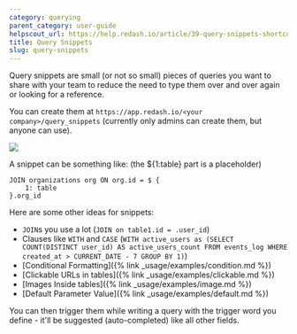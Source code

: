 ```yaml
---
category: querying
parent_category: user-guide
helpscout_url: https://help.redash.io/article/39-query-snippets-shortcuts
title: Query Snippets
slug: query-snippets
---
```

Query snippets are small (or not so small) pieces of queries you want to share
with your team to reduce the need to type them over and over again or looking
for a reference.

You can create them at  `https://app.redash.io/<your company>/query_snippets`
(currently only admins can create them, but anyone can use).

![](/assets/images/docs/gitbook/Snippet.png)

A snippet can be something like: (the ${1:table} part is a placeholder)

    
    
    JOIN organizations org ON org.id = $ {
    	1: table
    }.org_id
    
    

Here are some other ideas for snippets:

  * `JOIN`s you use a lot (`JOIN on table1.id = .user_id`)
  * Clauses like `WITH` and `CASE` (`WITH active_users as (SELECT COUNT(DISTINCT user_id) AS active_users_count FROM events_log WHERE created_at > CURRENT_DATE - 7 GROUP BY 1)`)
  * [Conditional Formatting]({% link _usage/examples/condition.md %})
  * [Clickable URLs in tables]({% link _usage/examples/clickable.md %})
  * [Images Inside tables]({% link _usage/examples/image.md %})
  * [Default Parameter Value]({% link _usage/examples/default.md %})

You can then trigger them while writing a query with the trigger word you
define - it'll be suggested (auto-completed) like all other fields.

